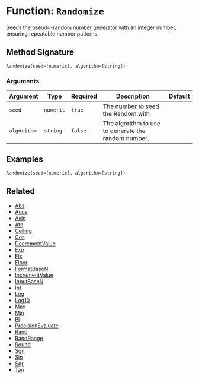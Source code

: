 [comment]: # (Note: This documentation is generated dynamically in the build process.  To modify the contents, change the javadoc on the _invoke method of the BIF class)

# Function: `Randomize`

Seeds the pseudo-random number generator with an
 integer number, ensuring repeatable number patterns.

## Method Signature

```
Randomize(seed=[numeric], algorithm=[string])
```

### Arguments


| Argument | Type | Required | Description | Default |
|----------|------|----------|-------------|---------|
| `seed` | `numeric` | `true` | The number to seed the Random with |  |
| `algorithm` | `string` | `false` | The algorithm to use to generate the random number. |  |

## Examples

```
Randomize(seed=[numeric], algorithm=[string])
```

## Related

  * [Abs](./Abs.md)
  * [Acos](./Acos.md)
  * [Asin](./Asin.md)
  * [Atn](./Atn.md)
  * [Ceiling](./Ceiling.md)
  * [Cos](./Cos.md)
  * [DecrementValue](./DecrementValue.md)
  * [Exp](./Exp.md)
  * [Fix](./Fix.md)
  * [Floor](./Floor.md)
  * [FormatBaseN](./FormatBaseN.md)
  * [IncrementValue](./IncrementValue.md)
  * [InputBaseN](./InputBaseN.md)
  * [Int](./Int.md)
  * [Log](./Log.md)
  * [Log10](./Log10.md)
  * [Max](./Max.md)
  * [Min](./Min.md)
  * [Pi](./Pi.md)
  * [PrecisionEvaluate](./PrecisionEvaluate.md)
  * [Rand](./Rand.md)
  * [RandRange](./RandRange.md)
  * [Round](./Round.md)
  * [Sgn](./Sgn.md)
  * [Sin](./Sin.md)
  * [Sqr](./Sqr.md)
  * [Tan](./Tan.md)

